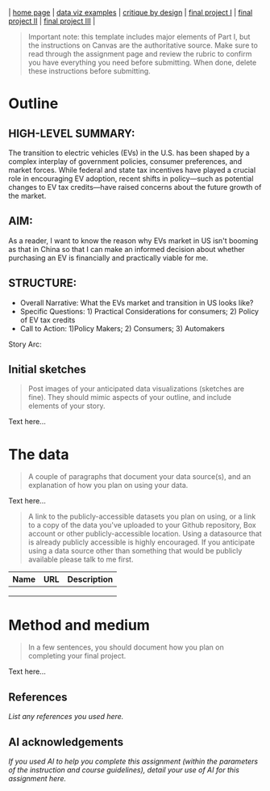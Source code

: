 | [home page](https://cmustudent.github.io/tswd-portfolio-templates/) | [data viz examples](dataviz-examples) | [critique by design](critique-by-design) | [final project I](final-project-part-one) | [final project II](final-project-part-two) | [final project III](final-project-part-three) |


> Important note: this template includes major elements of Part I, but the instructions on Canvas are the authoritative source.  Make sure to read through the assignment page and review the rubric to confirm you have everything you need before submitting.  When done, delete these instructions before submitting.

# Outline 
 
## HIGH-LEVEL SUMMARY:
The transition to electric vehicles (EVs) in the U.S. has been shaped by a complex interplay of government policies, consumer preferences, and market forces. While federal and state tax incentives have played a crucial role in encouraging EV adoption, recent shifts in policy—such as potential changes to EV tax credits—have raised concerns about the future growth of the market. 

## AIM:

As a reader, I want to know the reason why EVs market in US isn't booming as that in China so that I can make an informed decision about whether purchasing an EV is financially and practically viable for me. 

## STRUCTURE:

- Overall Narrative: What the EVs market and transition in US looks like?
- Specific Questions: 1) Practical Considerations for consumers; 2) Policy of EV tax credits
- Call to Action: 1)Policy Makers; 2) Consumers; 3) Automakers

Story Arc:



## Initial sketches
> Post images of your anticipated data visualizations (sketches are fine). They should mimic aspects of your outline, and include elements of your story.  

Text here...

# The data
> A couple of paragraphs that document your data source(s), and an explanation of how you plan on using your data. 

Text here...

> A link to the publicly-accessible datasets you plan on using, or a link to a copy of the data you've uploaded to your Github repository, Box account or other publicly-accessible location. Using a datasource that is already publicly accessible is highly encouraged.  If you anticipate using a data source other than something that would be publicly available please talk to me first. 

| Name | URL | Description |
|------|-----|-------------|
|      |     |             |
|      |     |             |
|      |     |             |

# Method and medium
> In a few sentences, you should document how you plan on completing your final project. 

Text here...

## References
_List any references you used here._

## AI acknowledgements
_If you used AI to help you complete this assignment (within the parameters of the instruction and course guidelines), detail your use of AI for this assignment here._
